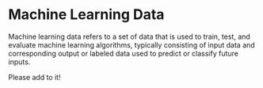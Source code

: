 # Machine Learning Data

Machine learning data refers to a set of data that is used to train, test, and
evaluate machine learning algorithms, typically consisting of input data and
corresponding output or labeled data used to predict or classify future inputs.

Please add to it!
